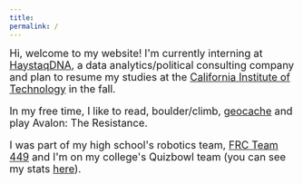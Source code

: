 ```yaml
---
title:
permalink: /
---
```

<font size="4"> 
Hi, welcome to my website! I'm currently interning at <a href="https://haystaqdna.com/">HaystaqDNA</a>, a data analytics/political consulting company and plan to resume my studies at the <a href="https://www.caltech.edu/">California Institute of Technology</a> in the fall.

In my free time, I like to read, boulder/climb, <a href="https://www.geocaching.com/p/?u=sidewalkill">geocache</a> and play Avalon: The Resistance.

I was part of my high school's robotics team, <a href="https://robot.mbhs.edu/">FRC Team 449</a> and I'm on my college's Quizbowl team (you can see my stats <a href="https://hdwhite.org/qb/stats/player/shwetha+kunnam/">here</a>).

</font>
